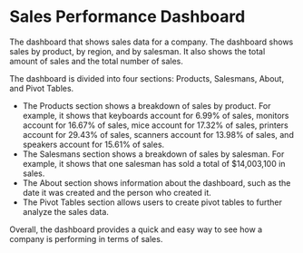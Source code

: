 # Sales Performance Dashboard


The dashboard that shows sales data for a company. The dashboard shows sales by product, by region, and by salesman. It also shows the total amount of sales and the total number of sales.

The dashboard is divided into four sections: Products, Salesmans, About, and Pivot Tables.

* The Products section shows a breakdown of sales by product. For example, it shows that keyboards account for 6.99% of sales, monitors account for 16.67% of sales, mice account for 17.32% of sales, printers account for 29.43% of sales, scanners account for 13.98% of sales, and speakers account for 15.61% of sales.
* The Salesmans section shows a breakdown of sales by salesman. For example, it shows that one salesman has sold a total of $14,003,100 in sales.
* The About section shows information about the dashboard, such as the date it was created and the person who created it.
* The Pivot Tables section allows users to create pivot tables to further analyze the sales data.

Overall, the dashboard provides a quick and easy way to see how a company is performing in terms of sales.
